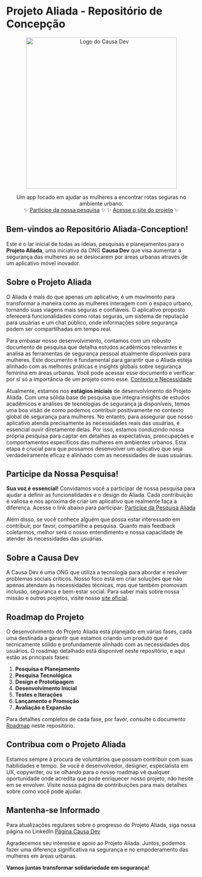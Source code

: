 # Projeto Aliada - Repositório de Concepção

<p align="center">
  <img src="https://causa-dev-public-images.s3.amazonaws.com/Logo+Aliada+1k.png" width="400px" align="center" alt="Logo do Causa Dev" />
  <p align="center">
    Um app focado em ajudar as mulheres a encontrar rotas seguras no ambiente urbano.
    <br/>
    ✨ <a href="https://forms.gle/X48Z9TjwirfJU1cm9">Participe da nossa pesquisa</a> ✨
    ✨ <a href="https://causadev.com.br/?project=aliada">Acesse o site do projeto</a> ✨
  </p>
</p>

## Bem-vindos ao Repositório Aliada-Conception!

Este é o lar inicial de todas as ideias, pesquisas e planejamentos para o **Projeto Aliada**, uma iniciativa da ONG **Causa Dev** que visa aumentar a segurança das mulheres ao se deslocarem por áreas urbanas através de um aplicativo móvel inovador.

## Sobre o Projeto Aliada

O Aliada é mais do que apenas um aplicativo; é um movimento para transformar a maneira como as mulheres interagem com o espaço urbano, tornando suas viagens mais seguras e confiáveis. O aplicativo proposto oferecerá funcionalidades como rotas seguras, um sistema de reputação para usuárias e um chat público, onde informações sobre segurança podem ser compartilhadas em tempo real.

Para embasar nosso desenvolvimento, contamos com um robusto documento de pesquisa que detalha estudos acadêmicos relevantes e analisa as ferramentas de segurança pessoal atualmente disponíveis para mulheres. Este documento é fundamental para garantir que o Aliada esteja alinhado com as melhores práticas e insights globais sobre segurança feminina em áreas urbanas. Você pode acessar esse documento e verificar por sí só a importância de um projeto como esse. [Contexto e Necessidade](./contexto-e-necessidade.md)

Atualmente, estamos nos **estágios iniciais** de desenvolvimento do Projeto Aliada. Com uma sólida base de pesquisa que integra insights de estudos acadêmicos e análises de tecnologias de segurança já disponíveis, temos uma boa visão de como podemos contribuir positivamente no contexto global de segurança para mulheres. No entanto, para assegurar que nosso aplicativo atenda precisamente às necessidades reais das usuárias, é essencial ouvir diretamente delas. Por isso, estamos conduzindo nossa própria pesquisa para captar em detalhes as expectativas, preocupações e comportamentos específicos das mulheres em ambientes urbanos. Esta etapa é crucial para que possamos desenvolver um aplicativo que seja verdadeiramente eficaz e alinhado com as necessidades de suas usuárias.

## Participe da Nossa Pesquisa!

**Sua voz é essencial!** Convidamos você a participar de nossa pesquisa para ajudar a definir as funcionalidades e o design do Aliada. Cada contribuição é valiosa e nos aproxima de criar um aplicativo que realmente faça a diferença. Acesse o link abaixo para participar:
[Participe da Pesquisa Aliada](https://forms.gle/X48Z9TjwirfJU1cm9)

Além disso, se você conhece alguém que possa estar interessado em contribuir, por favor, compartilhe a pesquisa. Quanto mais feedback coletarmos, melhor será o nosso entendimento e nossa capacidade de atender às necessidades das usuárias.

## Sobre a Causa Dev

A Causa Dev é uma ONG que utiliza a tecnologia para abordar e resolver problemas sociais críticos. Nosso foco está em criar soluções que não apenas atendam às necessidades técnicas, mas que também promovam inclusão, segurança e bem-estar social. Para saber mais sobre nossa missão e outros projetos, visite nosso [site oficial](https://causadev.com.br).

## Roadmap do Projeto

O desenvolvimento do Projeto Aliada está planejado em várias fases, cada uma destinada a garantir que estamos criando um produto que é tecnicamente sólido e profundamente alinhado com as necessidades dos usuários. O roadmap detalhado está disponível neste repositório, e aqui estão as principais fases:

1. **Pesquisa e Planejamento**
2. **Pesquisa Tecnológica**
3. **Design e Prototipagem**
4. **Desenvolvimento Inicial**
5. **Testes e Iterações**
6. **Lançamento e Promoção**
7. **Avaliação e Expansão**

Para detalhes completos de cada fase, por favor, consulte o documento [Roadmap](./roadmap.md) neste repositório.

## Contribua com o Projeto Aliada

Estamos sempre à procura de voluntários que possam contribuir com suas habilidades e tempo. Se você é desenvolvedor, designer, especialista em UX, copywriter, ou se olhando para o nosso roadmap vê qualquer oportunidade onde acredita que pode enriquecer nosso projeto, não hesite em se envolver. Visite nossa página de contribuições para mais detalhes sobre como você pode ajudar.

## Mantenha-se Informado

Para atualizações regulares sobre o progresso do Projeto Aliada, siga nossa página no LinkedIn 
[Página Causa Dev](https://linkedin.com/company/causa-dev)

Agradecemos seu interesse e apoio ao Projeto Aliada. Juntos, podemos fazer uma diferença significativa na segurança e no empoderamento das mulheres em áreas urbanas.

**Vamos juntas transformar solidariedade em segurança!**
